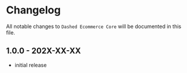 # Changelog

All notable changes to `Dashed Ecommerce Core` will be documented in this file.

## 1.0.0 - 202X-XX-XX

- initial release
